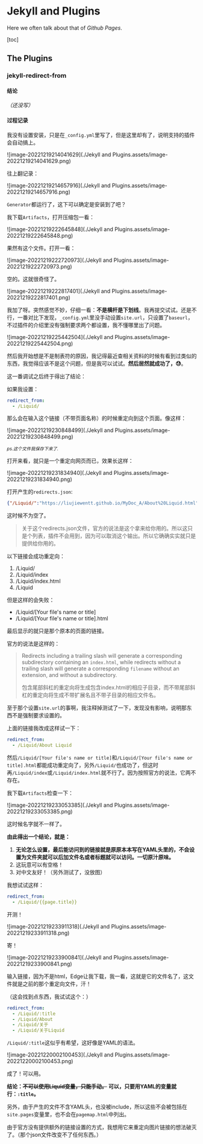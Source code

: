 # Jekyll and Plugins

Here we often talk about that of *Github Pages*.

[toc]

## The Plugins

### jekyll-redirect-from

#### 结论

*（还没写）*

#### 过程记录

我没有设置安装，只是在`_config.yml`里写了，但是这里却有了，说明支持的插件会自动搞上。

![image-20221219214041629](./Jekyll and Plugins.assets/image-20221219214041629.png)

往上翻记录：

![image-20221219214657916](./Jekyll and Plugins.assets/image-20221219214657916.png)

`Generator`都运行了，这下可以确定是安装到了吧？

我下载`Artifacts`，打开压缩包一看：

![image-20221219222645848](./Jekyll and Plugins.assets/image-20221219222645848.png)

果然有这个文件。打开一看：

![image-20221219222720973](./Jekyll and Plugins.assets/image-20221219222720973.png)

空的。这就很奇怪了。

![image-20221219222817401](./Jekyll and Plugins.assets/image-20221219222817401.png)

我加了呀。突然感觉不妙，仔细一看：**不是横杆是下划线**。我再提交试试。还是不行，一番对比下发现，`_config.yml`里没手动设置`site.url`，只设置了`baseurl`，不过插件的介绍里没有强制要求两个都设置，我不懂哪里出了问题。

![image-20221219225442504](./Jekyll and Plugins.assets/image-20221219225442504.png)

然后我开始想是不是制表符的原因，我记得最近查相关资料的时候有看到过类似的东西，我觉得应该不是这个问题，但是我可以试试。**然后居然就成功了，😓**。

这一番调试之后终于得出了结论：

如果我设置：

``` yaml
redirect_from:
  - /Liquid/
```

那么会在输入这个链接（不带页面名称）的时候重定向到这个页面。像这样：

![image-20221219230848499](./Jekyll and Plugins.assets/image-20221219230848499.png)

<small>*ps.这个文件我保存下来了.*</small>

打开来看，就只是一个重定向网页而已，效果长这样：

![image-20221219231834940](./Jekyll and Plugins.assets/image-20221219231834940.png)

打开产生的`redirects.json`:

``` json
{"/Liquid/":"https://liujiewentt.github.io/MyDoc_A/About%20Liquid.html"}
```

这时候不为空了。

> 关于这个redirects.json文件，官方的说法是这个拿来给你用的。所以这只是个列表，插件不会用到，因为可以取消这个输出。所以它确确实实就只是提供给你用的。



以下链接会成功重定向：

1. /Liquid/
2. /Liquid/index
3. /Liquid/index.html
4. /Liquid

但是这样的会失败：

- /Liquid/[Your file's name or title]
- /Liquid/[Your file's name or title].html

最后显示的就只是那个原本的页面的链接。



官方的说法是这样的：

> Redirects including a trailing slash will generate a corresponding subdirectory containing an `index.html`, while redirects without a trailing slash will generate a corresponding `filename` without an extension, and without a subdirectory.
>
> 包含尾部斜杠的重定向将生成包含index.html的相应子目录，而不带尾部斜杠的重定向将生成不带扩展名且不带子目录的相应文件名。



至于那个设置`site.url`的事啊，我注释掉测试了一下，发现没有影响，说明那东西不是强制要求设置的。

上面的链接我改成这样试一下：

``` yaml
redirect_from:
  - /Liquid/About Liquid
```

然后`/Liquid/[Your file's name or title]`和`/Liquid/[Your file's name or title].html`都能成功重定向了，另外`/Liquid/`也成功了，但这时再`/Liquid/index`或`/Liquid/index.html`就不行了。因为按照官方的说法，它两不存在。

我下载`Artifacts`检查一下：

![image-20221219233053385](./Jekyll and Plugins.assets/image-20221219233053385.png)

这时候名字就不一样了。

**由此得出一个结论，就是：**

1. **无论怎么设置，最后能访问到的链接就是原原本本写在YAML头里的，不会设置为文件夹就可以后加文件名或者标题就可以访问。一切原汁原味。**
2. 这玩意可以有空格！
3. 对中文友好！（另外测试了，没放图）



我想试试这样：

```yaml
redirect_from:
  - /Liquid/{{page.title}}
```

开测！

![image-20221219233911318](./Jekyll and Plugins.assets/image-20221219233911318.png)

寄！

![image-20221219233900841](./Jekyll and Plugins.assets/image-20221219233900841.png)

输入链接，因为不是html，Edge让我下载，我一看，这就是它的文件名了，这文件就是之前的那个重定向文件，汗！

（这会找到点东西，我试试这个：）

``` yaml
redirect_from:
  - /Liquid/:title
  - /Liquid/About
  - /Liquid/关于
  - /Liquid/关于Liquid
```

`/Liquid/:title`这似乎有希望，这好像是YAML的语法。

![image-20221220002100453](./Jekyll and Plugins.assets/image-20221220002100453.png)

成了！可以用。

**结论：<del>不可以使用Liquid变量，只能手动。</del>**
**可以，只要用YAML的变量就行：`:title`。**

另外，由于产生的文件不含YAML头，也没被include，所以这些不会被包括在`site.pages`变量里，也不会在`pagemap.html`中列出。

由于官方没有提供额外的链接设置的方式，我想用它来重定向图片链接的想法破灭了。（那个json文件改变不了任何东西。）